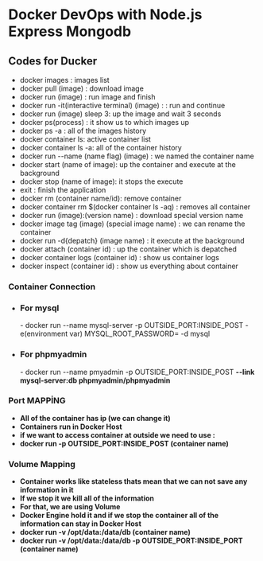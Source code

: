 # Docker DevOps with Node.js Express Mongodb

<h2>Codes for Ducker</h2>

- docker images : images list
- docker pull (image) : download image
- docker run (image) : run image and finish
- docker run -it(interactive terminal) (image) :  : run and continue
- docker run (image) sleep 3: up the image and wait 3 seconds
- docker ps(process) : it show us to which images up
- docker ps -a : all of the images history
- docker container ls: active container list
- docker container ls -a: all of the container history
- docker run --name (name flag) (image) : we named the container name
- docker start (name of image): up the container and execute at the background
- docker stop (name of image): it stops the execute
- exit : finish the application
- docker rm (container name/id): remove container
- docker container rm $(docker container ls -aq) : removes all container
- docker run (image):(version name) : download special version name
- docker image tag (image) (special image name) : we can rename the container
- docker run -d{depatch} (image name) : it execute at the background 
- docker attach (container id) : up the container which is depatched
- docker container logs (container id) : show us container logs
- docker inspect (container id) : show us everything about container

### Container Connection
- <h3>For mysql</h3>
  - docker run --name mysql-server -p OUTSIDE_PORT:INSIDE_POST -e(environment var) MYSQL_ROOT_PASSWORD=<PASSWORD> -d mysql
- <h3>For phpmyadmin</h3>
  - docker run --name pmyadmin -p OUTSIDE_PORT:INSIDE_POST <b>--link<b> mysql-server:db phpmyadmin/phpmyadmin

### Port MAPPİNG
- All of the container has ip (we can change it)
- Containers run in Docker Host
- if we want to access container at outside we need to use :
- docker run -p OUTSIDE_PORT:INSIDE_POST (container name)
### Volume Mapping 
- Container works like stateless thats mean that we can not save any information in it
- If we stop it we kill all of the information
- For that, we are using <b>Volume<b>
- Docker Engine hold it and if we stop the container all of the information can stay in Docker Host
- docker run -v /opt/data:/data/db (container name)
- docker run -v /opt/data:/data/db -p OUTSIDE_PORT:INSIDE_PORT (container name)
